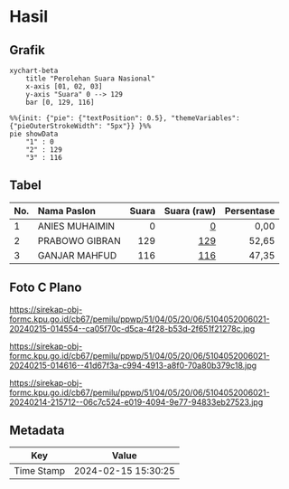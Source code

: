 # Hasil

## Grafik

```mermaid
xychart-beta
    title "Perolehan Suara Nasional"
    x-axis [01, 02, 03]
    y-axis "Suara" 0 --> 129
    bar [0, 129, 116]
```

```mermaid
%%{init: {"pie": {"textPosition": 0.5}, "themeVariables": {"pieOuterStrokeWidth": "5px"}} }%%
pie showData
    "1" : 0
    "2" : 129
    "3" : 116
```

## Tabel

| No. | Nama Paslon    | Suara | Suara (raw) | Persentase |
|:--- |:-------------- | -----:| -----------:| ----------:|
| 1   | ANIES MUHAIMIN | 0     | [0][p-1]    | 0,00       |
| 2   | PRABOWO GIBRAN | 129   | [129][p-2]  | 52,65      |
| 3   | GANJAR MAHFUD  | 116   | [116][p-3]  | 47,35      |


[p-1]: https://github.com/gigit-pemilu/pemilu-2024/blob/main/pilpres/hitung-suara/sub/51-bali/sub/04-gianyar/sub/05-ubud/sub/2006-peliatan/sub/021-tps/sub/paslon-1.txt
[p-2]: https://github.com/gigit-pemilu/pemilu-2024/blob/main/pilpres/hitung-suara/sub/51-bali/sub/04-gianyar/sub/05-ubud/sub/2006-peliatan/sub/021-tps/sub/paslon-2.txt
[p-3]: https://github.com/gigit-pemilu/pemilu-2024/blob/main/pilpres/hitung-suara/sub/51-bali/sub/04-gianyar/sub/05-ubud/sub/2006-peliatan/sub/021-tps/sub/paslon-3.txt

## Foto C Plano

https://sirekap-obj-formc.kpu.go.id/cb67/pemilu/ppwp/51/04/05/20/06/5104052006021-20240215-014554--ca05f70c-d5ca-4f28-b53d-2f651f21278c.jpg

https://sirekap-obj-formc.kpu.go.id/cb67/pemilu/ppwp/51/04/05/20/06/5104052006021-20240215-014616--41d67f3a-c994-4913-a8f0-70a80b379c18.jpg

https://sirekap-obj-formc.kpu.go.id/cb67/pemilu/ppwp/51/04/05/20/06/5104052006021-20240214-215712--06c7c524-e019-4094-9e77-94833eb27523.jpg


## Metadata

| Key        | Value               |
| ---------- | ------------------- |
| Time Stamp | 2024-02-15 15:30:25 |



